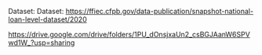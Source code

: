 Dataset: Dataset: https://ffiec.cfpb.gov/data-publication/snapshot-national-loan-level-dataset/2020

https://drive.google.com/drive/folders/1PU_dOnsjxaUn2_csBGJAanW6SPVwd1W_?usp=sharing

